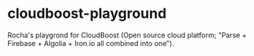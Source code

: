 # cloudboost-playground
Rocha's playgrond for CloudBoost (Open source cloud platform; "Parse + Firebase + Algolia + Iron.io all combined into one"). 
